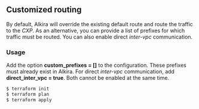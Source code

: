 ## Customized routing
By default, Alkira will override the existing default route and route the traffic to the _CXP_. As an alternative, you can provide a list of prefixes for which traffic must be routed. You can also enable direct _inter-vpc_ communication.

### Usage
Add the option **custom_prefixes = []** to the configuration. These prefixes must already exist in Alkira. For direct _inter-vpc_ communication, add **direct_inter_vpc = true**. Both cannot be enabled at the same time.

```bash
$ terraform init
$ terraform plan
$ terraform apply
```